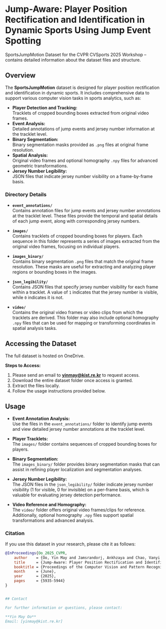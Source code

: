 # Jump-Aware: Player Position Rectification and Identification in Dynamic Sports Using Jump Event Spotting 

SportsJumpMotion Dataset for the CVPR CVSports 2025 Workshop – contains detailed information about the dataset files and structure.

## Overview

The **SportsJumpMotion** dataset is designed for player position rectification and identification in dynamic sports. It includes comprehensive data to support various computer vision tasks in sports analytics, such as:

- **Player Detection and Tracking:**  
  Tracklets of cropped bounding boxes extracted from original video frames.
- **Event Analysis:**  
  Detailed annotations of jump events and jersey number information at the tracklet level.
- **Binary Segmentation:**  
  Binary segmentation masks provided as `.png` files at original frame resolution.
- **Spatial Analysis:**  
  Original video frames and optional homography `.npy` files for advanced geometric transformations.
- **Jersey Number Legibility:**  
  JSON files that indicate jersey number visibility on a frame-by-frame basis.

### Directory Details

- **`event_annotations/`**  
  Contains annotation files for jump events and jersey number annotations at the tracklet level. These files provide the temporal and spatial details of each jump event, along with corresponding jersey numbers.

- **`images/`**  
  Contains tracklets of cropped bounding boxes for players. Each sequence in this folder represents a series of images extracted from the original video frames, focusing on individual players.

- **`images_binary/`**  
  Contains binary segmentation `.png` files that match the original frame resolution. These masks are useful for extracting and analyzing player regions or bounding boxes in the images.

- **`json_legibility/`**  
  Contains JSON files that specify jersey number visibility for each frame within a tracklet. A value of `1` indicates that the jersey number is visible, while `0` indicates it is not.

- **`video/`**  
  Contains the original video frames or video clips from which the tracklets are derived. This folder may also include optional homography `.npy` files that can be used for mapping or transforming coordinates in spatial analysis tasks.

## Accessing the Dataset

The full dataset is hosted on OneDrive.

**Steps to Access:**
1. Please send an email to **yinmay@kist.re.kr** to request access.
2. Download the entire dataset folder once access is granted.
3. Extract the files locally.
4. Follow the usage instructions provided below.

## Usage

- **Event Annotation Analysis:**  
  Use the files in the `event_annotations/` folder to identify jump events and view detailed jersey number annotations at the tracklet level.

- **Player Tracklets:**  
  The `images/` folder contains sequences of cropped bounding boxes for players.

- **Binary Segmentation:**  
  The `images_binary/` folder provides binary segmentation masks that can assist in refining player localization and segmentation analyses.

- **Jersey Number Legibility:**  
  The JSON files in the `json_legibility/` folder indicate jersey number visibility (1 for visible, 0 for invisible) on a per-frame basis, which is valuable for evaluating jersey detection performance.

- **Video Reference and Homography:**  
  The `video/` folder offers original video frames/clips for reference. Additionally, optional homography `.npy` files support spatial transformations and advanced analysis.

### Citation

If you use this dataset in your research, please cite it as follows:

```bibtex
@InProceedings{Oo_2025_CVPR,
    author    = {Oo, Yin May and Jamsrandorj, Ankhzaya and Chao, Vanyi and Nguyen, Hoang Quoc and Hwang, Yewon and Mun, Kyung-Ryoul and Kim, Jinwook},
    title     = {Jump-Aware: Player Position Rectification and Identification in Dynamic Sports Using Jump Event Spotting},
    booktitle = {Proceedings of the Computer Vision and Pattern Recognition Conference (CVPR) Workshops},
    month     = {June},
    year      = {2025},
    pages     = {5935-5944}
}


## Contact

For further information or questions, please contact:

**Yin May Oo**  
Email: [yinmay@kist.re.kr]
